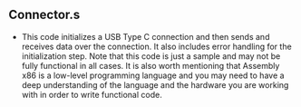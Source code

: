 ## Connector.s

- This code initializes a USB Type C connection and then sends and receives data over the connection. It also includes error handling for the initialization step. Note that this code is just a sample and may not be fully functional in all cases. It is also worth mentioning that Assembly x86 is a low-level programming language and you may need to have a deep understanding of the language and the hardware you are working with in order to write functional code.
